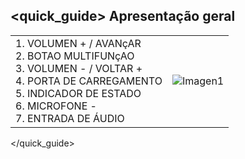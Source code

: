 ## <quick_guide> Apresentação geral

|  |  |
|:-------|:-------|
|1.	VOLUMEN + / AVANçAR <br> 2.	BOTAO MULTIFUNçAO <br> 3.	VOLUMEN - / VOLTAR + <br> 4. PORTA DE CARREGAMENTO <br> 5.	INDICADOR DE ESTADO <br> 6.	MICROFONE - <br> 7. ENTRADA DE ÁUDIO	 <br>|![Imagen1](http://static.energysistem.com/images/manuals/42483/58737bb9c1e86.jpg)|

</quick_guide>

